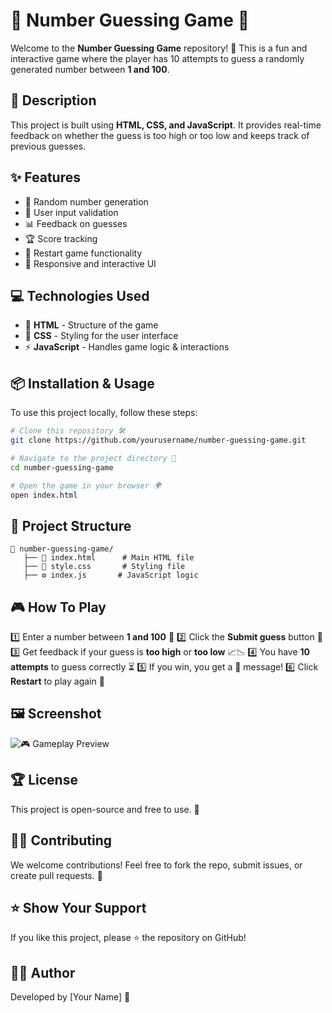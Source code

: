 # 🎯 Number Guessing Game 🎲

Welcome to the **Number Guessing Game** repository! 🚀 This is a fun and interactive game where the player has 10 attempts to guess a randomly generated number between **1 and 100**.

## 📜 Description
This project is built using **HTML, CSS, and JavaScript**. It provides real-time feedback on whether the guess is too high or too low and keeps track of previous guesses.

## ✨ Features
- 🎲 Random number generation
- 🧐 User input validation
- 📊 Feedback on guesses
- 🏆 Score tracking
- 🔄 Restart game functionality
- 🎨 Responsive and interactive UI

## 💻 Technologies Used
- 🚀 **HTML** - Structure of the game
- 🎨 **CSS** - Styling for the user interface
- ⚡ **JavaScript** - Handles game logic & interactions

## 📦 Installation & Usage
To use this project locally, follow these steps:

```sh
# Clone this repository 🛠
git clone https://github.com/yourusername/number-guessing-game.git

# Navigate to the project directory 📂
cd number-guessing-game

# Open the game in your browser 🌍
open index.html
```

## 📁 Project Structure
```
📂 number-guessing-game/
   ├── 📜 index.html      # Main HTML file
   ├── 🎨 style.css       # Styling file
   ├── ⚙️ index.js       # JavaScript logic
```

## 🎮 How To Play
1️⃣ Enter a number between **1 and 100** 🔢
2️⃣ Click the **Submit guess** button 🎯
3️⃣ Get feedback if your guess is **too high** or **too low** 📈📉
4️⃣ You have **10 attempts** to guess correctly ⏳
5️⃣ If you win, you get a 🎉 message!
6️⃣ Click **Restart** to play again 🔄

## 🖼 Screenshot
![🎮 Gameplay Preview](gameplay-screenshot.png)

## 🏆 License
This project is open-source and free to use. 📜

## 👨‍💻 Contributing
We welcome contributions! Feel free to fork the repo, submit issues, or create pull requests. 🤝

## ⭐ Show Your Support
If you like this project, please ⭐ the repository on GitHub!

## 👨‍💻 Author
Developed by [Your Name] 🚀


